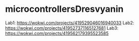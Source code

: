 # microcontrollersDresvyanin
Lab1: https://wokwi.com/projects/419529046016940033
Lab2: https://wokwi.com/projects/419527371165127681
Lab3: https://wokwi.com/projects/419562179395523585
